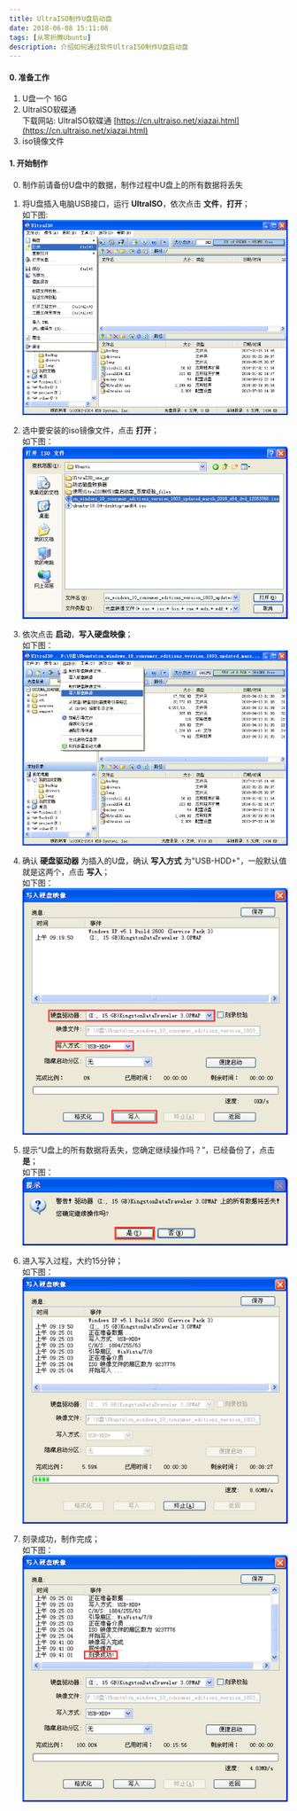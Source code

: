 ```yaml
---
title: UltraISO制作U盘启动盘
date: 2018-06-08 15:11:08
tags: [从零折腾Ubuntu]
description: 介绍如何通过软件UltraISO制作U盘启动盘
---
```

#### 0. 准备工作
1. U盘一个  16G
2. UltraISO软碟通  
下载网站: UltraISO软碟通 [https://cn.ultraiso.net/xiazai.html](https://cn.ultraiso.net/xiazai.html)  
3. iso镜像文件

<!--缺UltraISO软碟通下载与安装-->
<!--缺iso文件下载-->

#### 1. 开始制作
0. 制作前请备份U盘中的数据，制作过程中U盘上的所有数据将丢失
1. 将U盘插入电脑USB接口，运行 **UltraISO**，依次点击 **文件**，**打开**；  
如下图:  
![点击打开](https://raw.githubusercontent.com/b31jsc/img/master/UltraISO%E5%88%B6%E4%BD%9CU%E7%9B%98%E5%90%AF%E5%8A%A8%E7%9B%98/UltraISO%E5%88%B6%E4%BD%9CU%E7%9B%98%E5%90%AF%E5%8A%A8%E7%9B%981-%E7%82%B9%E5%87%BB%E6%89%93%E5%BC%80.png)

2. 选中要安装的iso镜像文件，点击 **打开**；  
如下图：  
![选中文件](https://raw.githubusercontent.com/b31jsc/img/master/UltraISO%E5%88%B6%E4%BD%9CU%E7%9B%98%E5%90%AF%E5%8A%A8%E7%9B%98/UltraISO%E5%88%B6%E4%BD%9CU%E7%9B%98%E5%90%AF%E5%8A%A8%E7%9B%982-%E9%80%89%E4%B8%AD%E6%96%87%E4%BB%B6.png)

3. 依次点击 **启动**，**写入硬盘映像**；  
如下图：  
![写入硬盘映像](https://raw.githubusercontent.com/b31jsc/img/master/UltraISO%E5%88%B6%E4%BD%9CU%E7%9B%98%E5%90%AF%E5%8A%A8%E7%9B%98/UltraISO%E5%88%B6%E4%BD%9CU%E7%9B%98%E5%90%AF%E5%8A%A8%E7%9B%983-%E5%86%99%E5%85%A5%E7%A1%AC%E7%9B%98%E9%95%9C%E5%83%8F.png)

4. 确认 **硬盘驱动器** 为插入的U盘，确认 **写入方式** 为"USB-HDD+"，一般默认值就是这两个，点击 **写入**；  
如下图：  
![点击写入](https://raw.githubusercontent.com/b31jsc/img/master/UltraISO%E5%88%B6%E4%BD%9CU%E7%9B%98%E5%90%AF%E5%8A%A8%E7%9B%98/UltraISO%E5%88%B6%E4%BD%9CU%E7%9B%98%E5%90%AF%E5%8A%A8%E7%9B%984-%E7%82%B9%E5%87%BB%E5%86%99%E5%85%A5.png)

5. 提示“U盘上的所有数据将丢失，您确定继续操作吗？”，已经备份了，点击 **是**；  
如下图：  
![是](https://raw.githubusercontent.com/b31jsc/img/master/UltraISO%E5%88%B6%E4%BD%9CU%E7%9B%98%E5%90%AF%E5%8A%A8%E7%9B%98/UltraISO%E5%88%B6%E4%BD%9CU%E7%9B%98%E5%90%AF%E5%8A%A8%E7%9B%985-%E6%98%AF.png)

6. 进入写入过程，大约15分钟；  
如下图：  
![写入过程](https://raw.githubusercontent.com/b31jsc/img/master/UltraISO%E5%88%B6%E4%BD%9CU%E7%9B%98%E5%90%AF%E5%8A%A8%E7%9B%98/UltraISO%E5%88%B6%E4%BD%9CU%E7%9B%98%E5%90%AF%E5%8A%A8%E7%9B%986-%E5%86%99%E5%85%A5%E8%BF%87%E7%A8%8B.png)
7. 刻录成功，制作完成；  
如下图：  
![刻录成功](https://raw.githubusercontent.com/b31jsc/img/master/UltraISO%E5%88%B6%E4%BD%9CU%E7%9B%98%E5%90%AF%E5%8A%A8%E7%9B%98/UltraISO%E5%88%B6%E4%BD%9CU%E7%9B%98%E5%90%AF%E5%8A%A8%E7%9B%987-%E5%88%BB%E5%BD%95%E6%88%90%E5%8A%9F.png)

